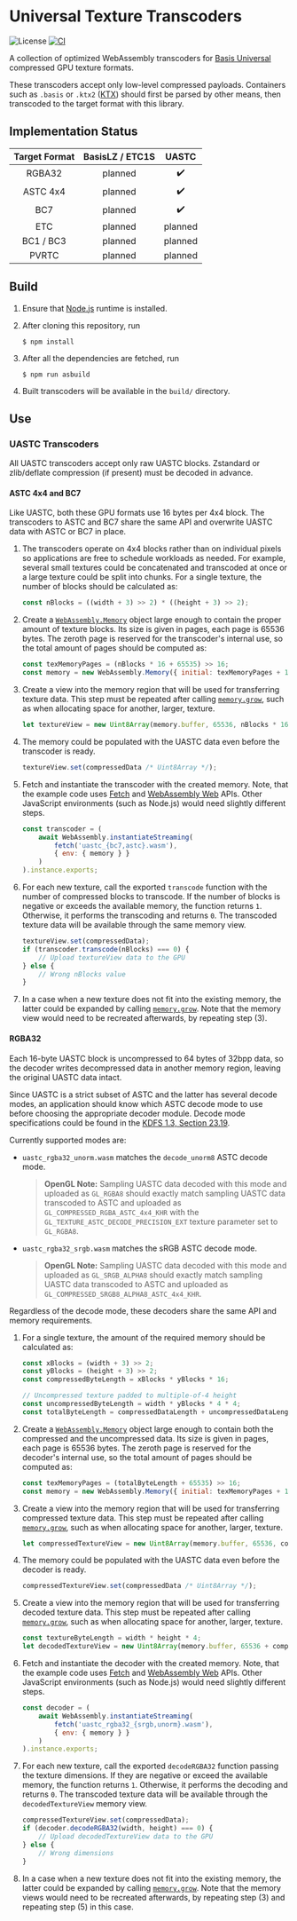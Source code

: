 # Universal Texture Transcoders

![License](https://img.shields.io/badge/License-Apache%202.0-blue.svg)
[![CI](https://github.com/KhronosGroup/Universal-Texture-Transcoders/workflows/CI/badge.svg?branch=main&event=push)](https://github.com/KhronosGroup/Universal-Texture-Transcoders/actions?query=workflow%3ACI)

A collection of optimized WebAssembly transcoders for [Basis Universal](https://github.com/BinomialLLC/basis_universal/) compressed GPU texture formats.

These transcoders accept only low-level compressed payloads. Containers such as `.basis` or `.ktx2` ([KTX](https://github.khronos.org/KTX-Specification/)) should first be parsed by other means, then transcoded to the target format with this library.

## Implementation Status

| Target Format | BasisLZ / ETC1S |  UASTC  |
|:-------------:|:---------------:|:-------:|
|     RGBA32    |     planned     | ✔️ |
|    ASTC 4x4   |     planned     | ✔️ |
|      BC7      |     planned     | ✔️ |
|      ETC      |     planned     | planned |
|   BC1 / BC3   |     planned     | planned |
|     PVRTC     |     planned     | planned |

## Build

1. Ensure that [Node.js](https://nodejs.org/) runtime is installed.

2. After cloning this repository, run
   ```
   $ npm install
   ```

3. After all the dependencies are fetched, run
   ```
   $ npm run asbuild
   ```

4. Built transcoders will be available in the `build/` directory.

## Use

### UASTC Transcoders

All UASTC transcoders accept only raw UASTC blocks. Zstandard or zlib/deflate compression (if present) must be decoded in advance.

#### ASTC 4x4 and BC7

Like UASTC, both these GPU formats use 16 bytes per 4x4 block. The transcoders to ASTC and BC7 share the same API and overwrite UASTC data with ASTC or BC7 in place.

1. The transcoders operate on 4x4 blocks rather than on individual pixels so applications are free to schedule workloads as needed. For example, several small textures could be concatenated and transcoded at once or a large texture could be split into chunks. For a single texture, the number of blocks should be calculated as:
    ```js
    const nBlocks = ((width + 3) >> 2) * ((height + 3) >> 2);
    ```

2. Create a [`WebAssembly.Memory`](https://developer.mozilla.org/en-US/docs/Web/JavaScript/Reference/Global_Objects/WebAssembly/Memory) object large enough to contain the proper amount of texture blocks. Its size is given in pages, each page is 65536 bytes. The zeroth page is reserved for the transcoder's internal use, so the total amount of pages should be computed as:
    ```js
    const texMemoryPages = (nBlocks * 16 + 65535) >> 16;
    const memory = new WebAssembly.Memory({ initial: texMemoryPages + 1 });
    ```

3. Create a view into the memory region that will be used for transferring texture data. This step must be repeated after calling [`memory.grow`](
https://developer.mozilla.org/en-US/docs/Web/JavaScript/Reference/Global_Objects/WebAssembly/Memory/grow), such as when allocating space for another, larger, texture.
    ```js
    let textureView = new Uint8Array(memory.buffer, 65536, nBlocks * 16);
    ```

4. The memory could be populated with the UASTC data even before the transcoder is ready.
    ```js
    textureView.set(compressedData /* Uint8Array */);
    ```

5. Fetch and instantiate the transcoder with the created memory. Note, that the example code uses [Fetch](https://fetch.spec.whatwg.org/) and [WebAssembly Web](https://webassembly.github.io/spec/web-api/index.html) APIs. Other JavaScript environments (such as Node.js) would need slightly different steps.
    ```js
    const transcoder = (
        await WebAssembly.instantiateStreaming(
            fetch('uastc_{bc7,astc}.wasm'),
            { env: { memory } }
        )
    ).instance.exports;
    ```

6. For each new texture, call the exported `transcode` function with the number of compressed blocks to transcode. If the number of blocks is negative or exceeds the available memory, the function returns `1`. Otherwise, it performs the transcoding and returns `0`. The transcoded texture data will be available through the same memory view.
    ```js
    textureView.set(compressedData);
    if (transcoder.transcode(nBlocks) === 0) {
        // Upload textureView data to the GPU
    } else {
        // Wrong nBlocks value
    }
    ```

7. In a case when a new texture does not fit into the existing memory, the latter could be expanded by calling [`memory.grow`](
https://developer.mozilla.org/en-US/docs/Web/JavaScript/Reference/Global_Objects/WebAssembly/Memory/grow). Note that the memory view would need to be recreated afterwards, by repeating step (3).

#### RGBA32

Each 16-byte UASTC block is uncompressed to 64 bytes of 32bpp data, so the decoder writes decompressed data in another memory region, leaving the original UASTC data intact.

Since UASTC is a strict subset of ASTC and the latter has several decode modes, an application should know which ASTC decode mode to use before choosing the appropriate decoder module. Decode mode specifications could be found in the [KDFS 1.3, Section 23.19](https://www.khronos.org/registry/DataFormat/specs/1.3/dataformat.1.3.html#astc_weight_application).

Currently supported modes are:
- `uastc_rgba32_unorm.wasm` matches the `decode_unorm8` ASTC decode mode.
  > **OpenGL Note:** Sampling UASTC data decoded with this mode and uploaded as `GL_RGBA8` should exactly match sampling UASTC data transcoded to ASTC and uploaded as `GL_COMPRESSED_RGBA_ASTC_4x4_KHR` with the `GL_TEXTURE_ASTC_DECODE_PRECISION_EXT` texture parameter set to `GL_RGBA8`.

- `uastc_rgba32_srgb.wasm` matches the sRGB ASTC decode mode.
  > **OpenGL Note:** Sampling UASTC data decoded with this mode and uploaded as `GL_SRGB_ALPHA8` should exactly match sampling UASTC data transcoded to ASTC and uploaded as `GL_COMPRESSED_SRGB8_ALPHA8_ASTC_4x4_KHR`.

Regardless of the decode mode, these decoders share the same API and memory requirements.

1. For a single texture, the amount of the required memory should be calculated as:
    ```js
    const xBlocks = (width + 3) >> 2;
    const yBlocks = (height + 3) >> 2;
    const compressedByteLength = xBlocks * yBlocks * 16;

    // Uncompressed texture padded to multiple-of-4 height
    const uncompressedByteLength = width * yBlocks * 4 * 4;
    const totalByteLength = compressedDataLength + uncompressedDataLength;
    ```

2. Create a [`WebAssembly.Memory`](https://developer.mozilla.org/en-US/docs/Web/JavaScript/Reference/Global_Objects/WebAssembly/Memory) object large enough to contain both the compressed and the uncompressed data. Its size is given in pages, each page is 65536 bytes. The zeroth page is reserved for the decoder's internal use, so the total amount of pages should be computed as:
    ```js
    const texMemoryPages = (totalByteLength + 65535) >> 16;
    const memory = new WebAssembly.Memory({ initial: texMemoryPages + 1 });
    ```

3. Create a view into the memory region that will be used for transferring compressed texture data. This step must be repeated after calling [`memory.grow`](
https://developer.mozilla.org/en-US/docs/Web/JavaScript/Reference/Global_Objects/WebAssembly/Memory/grow), such as when allocating space for another, larger, texture.

    ```js
    let compressedTextureView = new Uint8Array(memory.buffer, 65536, compressedByteLength);
    ```

4. The memory could be populated with the UASTC data even before the decoder is ready.
    ```js
    compressedTextureView.set(compressedData /* Uint8Array */);
    ```

5. Create a view into the memory region that will be used for transferring decoded texture data. This step must be repeated after calling [`memory.grow`](
https://developer.mozilla.org/en-US/docs/Web/JavaScript/Reference/Global_Objects/WebAssembly/Memory/grow), such as when allocating space for another, larger, texture.

    ```js
    const textureByteLength = width * height * 4;
    let decodedTextureView = new Uint8Array(memory.buffer, 65536 + compressedByteLength, textureByteLength);
    ```

6. Fetch and instantiate the decoder with the created memory. Note, that the example code uses [Fetch](https://fetch.spec.whatwg.org/) and [WebAssembly Web](https://webassembly.github.io/spec/web-api/index.html) APIs. Other JavaScript environments (such as Node.js) would need slightly different steps.
    ```js
    const decoder = (
        await WebAssembly.instantiateStreaming(
            fetch('uastc_rgba32_{srgb,unorm}.wasm'),
            { env: { memory } }
        )
    ).instance.exports;
    ```

7. For each new texture, call the exported `decodeRGBA32` function passing the texture dimensions. If they are negative or exceed the available memory, the function returns `1`. Otherwise, it performs the decoding and returns `0`. The transcoded texture data will be available through the `decodedTextureView` memory view.
    ```js
    compressedTextureView.set(compressedData);
    if (decoder.decodeRGBA32(width, height) === 0) {
        // Upload decodedTextureView data to the GPU
    } else {
        // Wrong dimensions
    }
    ```

7. In a case when a new texture does not fit into the existing memory, the latter could be expanded by calling [`memory.grow`](
https://developer.mozilla.org/en-US/docs/Web/JavaScript/Reference/Global_Objects/WebAssembly/Memory/grow). Note that the memory views would need to be recreated afterwards, by repeating step (3) and repeating step (5) in this case.
